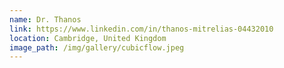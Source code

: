 ```yaml
---
name: Dr. Thanos
link: https://www.linkedin.com/in/thanos-mitrelias-04432010
location: Cambridge, United Kingdom
image_path: /img/gallery/cubicflow.jpeg
---
```

